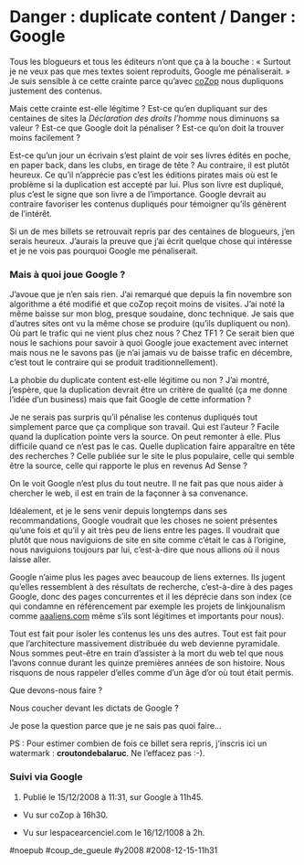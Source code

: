 # Danger : duplicate content / Danger : Google

Tous les blogueurs et tous les éditeurs n’ont que ça à la bouche : « Surtout je ne veux pas que mes textes soient reproduits, Google me pénaliserait. » Je suis sensible à ce cette crainte parce qu’avec [coZop](http://cozop.com) nous dupliquons justement des contenus.

Mais cette crainte est-elle légitime ? Est-ce qu’en dupliquant sur des centaines de sites la *Déclaration des droits l’homme* nous diminuons sa valeur ? Est-ce que Google doit la pénaliser ? Est-ce qu’on doit la trouver moins facilement ?

Est-ce qu’un jour un écrivain s’est plaint de voir ses livres édités en poche, en paper back, dans les clubs, en tirage de tête ? Au contraire, il est plutôt heureux. Ce qu’il n’apprécie pas c’est les éditions pirates mais où est le problème si la duplication est accepté par lui. Plus son livre est dupliqué, plus c’est le signe que son livre a de l’importance. Google devrait au contraire favoriser les contenus dupliqués pour témoigner qu’ils génèrent de l’intérêt.

Si un de mes billets se retrouvait repris par des centaines de blogueurs, j’en serais heureux. J’aurais la preuve que j’ai écrit quelque chose qui intéresse et je ne vois pas pourquoi Google me pénaliserait.

### Mais à quoi joue Google ?

J’avoue que je n’en sais rien. J’ai remarqué que depuis la fin novembre son algorithme a été modifié et que coZop reçoit moins de visites. J’ai noté la même baisse sur mon blog, presque soudaine, donc technique. Je sais que d’autres sites ont vu la même chose se produire (qu’ils dupliquent ou non). Où part le trafic qui ne vient plus chez nous ? Chez TF1 ? Ce serait bien que nous le sachions pour savoir à quoi Google joue exactement avec internet mais nous ne le savons pas (je n’ai jamais vu de baisse trafic en décembre, c’est tout le contraire qui se produit traditionnellement).

La phobie du duplicate content est-elle légitime ou non ? J’ai montré, j’espère, que la duplication devrait être un critère de qualité (ça me donne l’idée d’un business) mais que fait Google de cette information ?

Je ne serais pas surpris qu’il pénalise les contenus dupliqués tout simplement parce que ça complique son travail. Qui est l’auteur ? Facile quand la duplication pointe vers la source. On peut remonter à elle. Plus difficile quand ce n’est pas le cas. Quelle duplication faire apparaître en tête des recherches ? Celle publiée sur le site le plus populaire, celle qui semble être la source, celle qui rapporte le plus en revenus Ad Sense ?

On le voit Google n’est plus du tout neutre. Il ne fait pas que nous aider à chercher le web, il est en train de la façonner à sa convenance.

Idéalement, et je le sens venir depuis longtemps dans ses recommandations, Google voudrait que les choses ne soient présentes qu’une fois et qu’il y ait très peu de liens entre les pages. Il voudrait que plutôt que nous naviguions de site en site comme c’était le cas à l’origine, nous naviguions toujours par lui, c’est-à-dire que nous allions où il nous laisse aller.

Google n’aime plus les pages avec beaucoup de liens externes. Ils jugent qu’elles ressemblent à des résultats de recherche, c’est-à-dire à des pages Google, donc des pages concurrentes et il les déprécie dans son index (ce qui condamne en référencement par exemple les projets de linkjounalism comme [aaaliens.com](http://aaaliens.com/) même s’ils sont légitimes et importants pour nous).

Tout est fait pour isoler les contenus les uns des autres. Tout est fait pour que l’architecture massivement distribuée du web devienne pyramidale. Nous sommes peut-être en train d’assister à la mort du web tel que nous l’avons connue durant les quinze premières années de son histoire. Nous risquons de nous rappeler d’elles comme d’un âge d’or où tout était permis.

Que devons-nous faire ?

Nous coucher devant les dictats de Google ?

Je pose la question parce que je ne sais pas quoi faire…

PS : Pour estimer combien de fois ce billet sera repris, j’inscris ici un watermark : **croutondebalaruc**. Ne l’effacez pas :-).

### Suivi via Google

1. Publié le 15/12/2008 à 11:31, sur Google à 11h45.

- Vu sur coZop à 16h30.

- Vu sur lespacearcenciel.com le 16/12/1008 à 2h.


#noepub #coup_de_gueule #y2008 #2008-12-15-11h31
